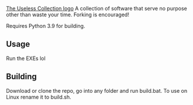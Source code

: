 [The Useless Collection logo](icon.png)
A collection of software that serve no purpose other than waste your time. Forking is encouraged!

Requires Python 3.9 for building.

## Usage
Run the EXEs lol

## Building
Download or clone the repo, go into any folder and run build.bat. To use on Linux rename it to build.sh.
